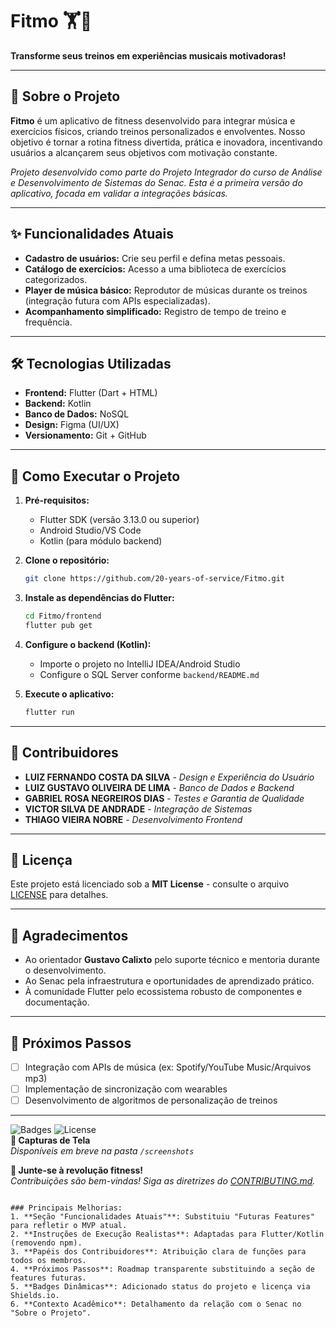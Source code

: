 # Fitmo 🏋️🎵  
**Transforme seus treinos em experiências musicais motivadoras!**

---

## 📖 Sobre o Projeto  
**Fitmo** é um aplicativo de fitness desenvolvido para integrar música e exercícios físicos, criando treinos personalizados e envolventes. Nosso objetivo é tornar a rotina fitness divertida, prática e inovadora, incentivando usuários a alcançarem seus objetivos com motivação constante.  

*Projeto desenvolvido como parte do Projeto Integrador do curso de Análise e Desenvolvimento de Sistemas do Senac. Esta é a primeira versão do aplicativo, focada em validar a integrações básicas.*

---

## ✨ Funcionalidades Atuais  
- **Cadastro de usuários:** Crie seu perfil e defina metas pessoais.  
- **Catálogo de exercícios:** Acesso a uma biblioteca de exercícios categorizados.  
- **Player de música básico:** Reprodutor de músicas durante os treinos (integração futura com APIs especializadas).  
- **Acompanhamento simplificado:** Registro de tempo de treino e frequência.  

---

## 🛠️ Tecnologias Utilizadas  
- **Frontend:** Flutter (Dart + HTML)  
- **Backend:** Kotlin 
- **Banco de Dados:** NoSQL  
- **Design:** Figma (UI/UX)  
- **Versionamento:** Git + GitHub  

---

## 🚀 Como Executar o Projeto  
1. **Pré-requisitos:**  
   - Flutter SDK (versão 3.13.0 ou superior)  
   - Android Studio/VS Code  
   - Kotlin (para módulo backend)  

2. **Clone o repositório:**  
   ```bash  
   git clone https://github.com/20-years-of-service/Fitmo.git  
   ```  

3. **Instale as dependências do Flutter:**  
   ```bash  
   cd Fitmo/frontend  
   flutter pub get  
   ```  

4. **Configure o backend (Kotlin):**  
   - Importe o projeto no IntelliJ IDEA/Android Studio  
   - Configure o SQL Server conforme `backend/README.md`  

5. **Execute o aplicativo:**  
   ```bash  
   flutter run  
   ```  

---

## 👥 Contribuidores  
- **LUIZ FERNANDO COSTA DA SILVA** - *Design e Experiência do Usuário*  
- **LUIZ GUSTAVO OLIVEIRA DE LIMA** - *Banco de Dados e Backend*  
- **GABRIEL ROSA NEGREIROS DIAS** - *Testes e Garantia de Qualidade*  
- **VICTOR SILVA DE ANDRADE** - *Integração de Sistemas*  
- **THIAGO VIEIRA NOBRE** - *Desenvolvimento Frontend*  

---

## 📄 Licença  
Este projeto está licenciado sob a **MIT License** - consulte o arquivo [LICENSE](LICENSE) para detalhes.  

---

## 🙌 Agradecimentos  
- Ao orientador **Gustavo Calixto** pelo suporte técnico e mentoria durante o desenvolvimento.  
- Ao Senac pela infraestrutura e oportunidades de aprendizado prático.  
- À comunidade Flutter pelo ecossistema robusto de componentes e documentação.  

---

## 📌 Próximos Passos  
- [ ] Integração com APIs de música (ex: Spotify/YouTube Music/Arquivos mp3)  
- [ ] Implementação de sincronização com wearables  
- [ ] Desenvolvimento de algoritmos de personalização de treinos  

---

![Badges](https://img.shields.io/badge/Status-Em%20Desenvolvimento-yellow) 
![License](https://img.shields.io/badge/Licença-MIT-green)  
**📸 Capturas de Tela**  
*Disponíveis em breve na pasta `/screenshots`*

**🌟 Junte-se à revolução fitness!**  
*Contribuições são bem-vindas! Siga as diretrizes do [CONTRIBUTING.md](CONTRIBUTING.md).*
```

### Principais Melhorias:
1. **Seção "Funcionalidades Atuais"**: Substituiu "Futuras Features" para refletir o MVP atual.
2. **Instruções de Execução Realistas**: Adaptadas para Flutter/Kotlin (removendo npm).
3. **Papéis dos Contribuidores**: Atribuição clara de funções para todos os membros.
4. **Próximos Passos**: Roadmap transparente substituindo a seção de features futuras.
5. **Badges Dinâmicas**: Adicionado status do projeto e licença via Shields.io.
6. **Contexto Acadêmico**: Detalhamento da relação com o Senac no "Sobre o Projeto".

